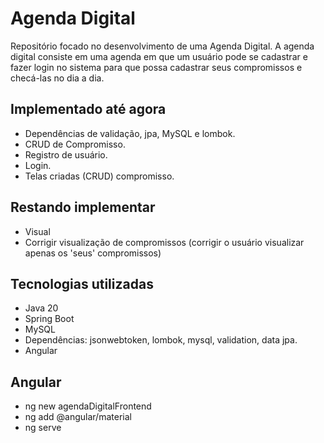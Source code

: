 # Agenda Digital
Repositório focado no desenvolvimento de uma Agenda Digital.
A agenda digital consiste em uma agenda em que um usuário pode se cadastrar e fazer login no sistema para que possa cadastrar seus compromissos e checá-las no dia a dia.

## Implementado até agora
- Dependências de validação, jpa, MySQL e lombok.
- CRUD de Compromisso.
- Registro de usuário.
- Login.
- Telas criadas (CRUD) compromisso.

## Restando implementar
- Visual
- Corrigir visualização de compromissos (corrigir o usuário visualizar apenas os 'seus' compromissos) 

## Tecnologias utilizadas
- Java 20
- Spring Boot
- MySQL
- Dependências: jsonwebtoken, lombok, mysql, validation, data jpa.
- Angular

## Angular
- ng new agendaDigitalFrontend
- ng add @angular/material
- ng serve